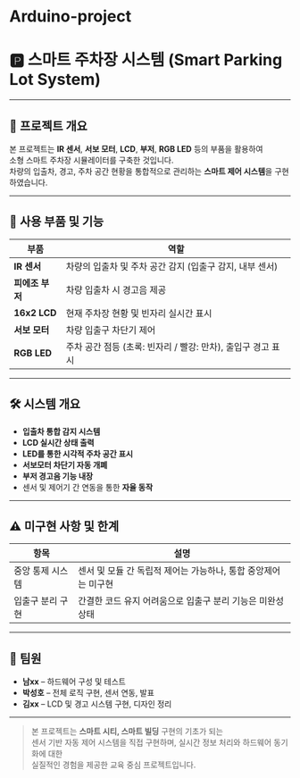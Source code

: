 # Arduino-project

# 🅿️ 스마트 주차장 시스템 (Smart Parking Lot System)  

---

## 📌 프로젝트 개요

본 프로젝트는 **IR 센서**, **서보 모터**, **LCD**, **부저**, **RGB LED** 등의 부품을 활용하여  
소형 스마트 주차장 시뮬레이터를 구축한 것입니다.  
차량의 입출차, 경고, 주차 공간 현황을 통합적으로 관리하는 **스마트 제어 시스템**을 구현하였습니다.

---

## 🧩 사용 부품 및 기능

| 부품             | 역할 |
|------------------|------|
| **IR 센서**       | 차량의 입출차 및 주차 공간 감지 (입출구 감지, 내부 센서) |
| **피에조 부저**   | 차량 입출차 시 경고음 제공 |
| **16x2 LCD**     | 현재 주차장 현황 및 빈자리 실시간 표시 |
| **서보 모터**     | 차량 입출구 차단기 제어 |
| **RGB LED**      | 주차 공간 점등 (초록: 빈자리 / 빨강: 만차), 출입구 경고 표시 |

---

## 🛠 시스템 개요

- **입출차 통합 감지 시스템**  
- **LCD 실시간 상태 출력**  
- **LED를 통한 시각적 주차 공간 표시**  
- **서보모터 차단기 자동 개폐**  
- **부저 경고음 기능 내장**  
- 센서 및 제어기 간 연동을 통한 **자율 동작**

---

## ⚠️ 미구현 사항 및 한계

| 항목 | 설명 |
|------|------|
| 중앙 통제 시스템 | 센서 및 모듈 간 독립적 제어는 가능하나, 통합 중앙제어는 미구현 |
| 입출구 분리 구현 | 간결한 코드 유지 어려움으로 입출구 분리 기능은 미완성 상태 |

---

## 👥 팀원

- **남xx** – 하드웨어 구성 및 테스트  
- **박성호** – 전체 로직 구현, 센서 연동, 발표  
- **김xx** – LCD 및 경고 시스템 구현, 디자인 정리

---

> 본 프로젝트는 **스마트 시티, 스마트 빌딩** 구현의 기초가 되는  
> 센서 기반 자동 제어 시스템을 직접 구현하며, 실시간 정보 처리와 하드웨어 동기화에 대한  
> 실질적인 경험을 제공한 교육 중심 프로젝트입니다.
